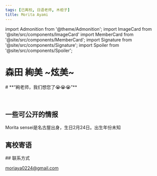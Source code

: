 ```yaml
---
tags: [已离校, 日语老师, 木柜子]
title: Morita Ayami
---
```


import Admonition from '@theme/Admonition';
import ImageCard from '@site/src/components/ImageCard'
import MemberCard from '@site/src/components/MemberCard';
import Signature from '@site/src/components/Signature';
import Spoiler from '@site/src/components/Spoiler';

# 森田 絢美 <Spoiler>~炫美~</Spoiler>

<Admonition type="tip" icon="🗄" title="进条目啥都别说，先一起喊：">
# **“絢老师，我们想您了😭😭😭”**
</Admonition>

<MemberCard
  name="月之森的仓田真白本人"
  subtitle="作者"
  avatar="https://lain.bgm.tv/pic/user/c/000/83/12/831297.jpg"
  link="https://bgm.tv/user/831297"
/>

<br />

<ImageCard
  image='/img/reality/people/EALC_Morita_Ayami.jpg'
  title='EALC_Morita_Ayami'
  description='乌手（前）日语教师，深受乌二部员喜爱。'
  link='https://ealc.wustl.edu/people/ayami-morita'
/>
## 一些可公开的情报

Morita sensei是名古屋出身，生日2月24日。<Spoiler>出生年份未知</Spoiler>

## 离校寄语
<Admonition type="tip" icon="🎓" title="こんがっき">
  <MemberCard
    name="“森田 絢美”"
    avatar="/img/reality/people/EALC_Morita_Ayami.jpg"
  />
  <ImageCard
    image='/img/screenshot/离校寄语.png'
    title=' '
  />
## 联系方式
    
 moriaya0224@gmail.com
